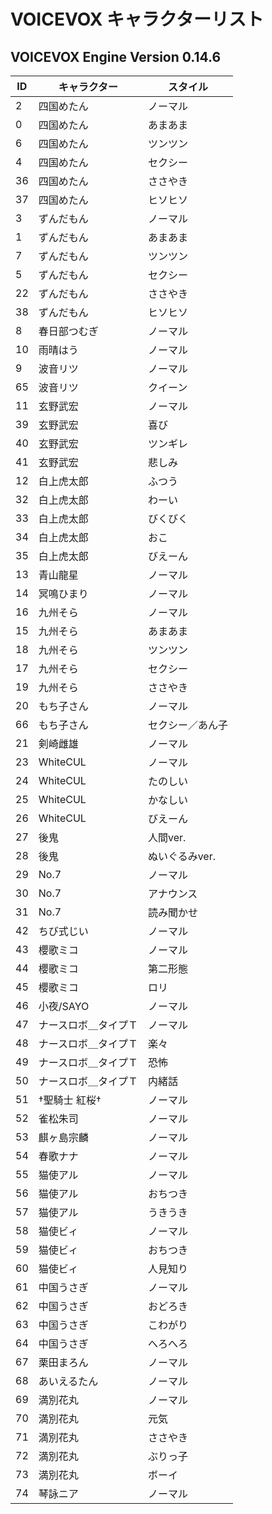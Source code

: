 # VOICEVOX キャラクターリスト

## VOICEVOX Engine Version 0.14.6

| ID | キャラクター | スタイル |
|----|--------------|----------|
| 2 | 四国めたん | ノーマル |
| 0 | 四国めたん | あまあま |
| 6 | 四国めたん | ツンツン |
| 4 | 四国めたん | セクシー |
| 36 | 四国めたん | ささやき |
| 37 | 四国めたん | ヒソヒソ |
| 3 | ずんだもん | ノーマル |
| 1 | ずんだもん | あまあま |
| 7 | ずんだもん | ツンツン |
| 5 | ずんだもん | セクシー |
| 22 | ずんだもん | ささやき |
| 38 | ずんだもん | ヒソヒソ |
| 8 | 春日部つむぎ | ノーマル |
| 10 | 雨晴はう | ノーマル |
| 9 | 波音リツ | ノーマル |
| 65 | 波音リツ | クイーン |
| 11 | 玄野武宏 | ノーマル |
| 39 | 玄野武宏 | 喜び |
| 40 | 玄野武宏 | ツンギレ |
| 41 | 玄野武宏 | 悲しみ |
| 12 | 白上虎太郎 | ふつう |
| 32 | 白上虎太郎 | わーい |
| 33 | 白上虎太郎 | びくびく |
| 34 | 白上虎太郎 | おこ |
| 35 | 白上虎太郎 | びえーん |
| 13 | 青山龍星 | ノーマル |
| 14 | 冥鳴ひまり | ノーマル |
| 16 | 九州そら | ノーマル |
| 15 | 九州そら | あまあま |
| 18 | 九州そら | ツンツン |
| 17 | 九州そら | セクシー |
| 19 | 九州そら | ささやき |
| 20 | もち子さん | ノーマル |
| 66 | もち子さん | セクシー／あん子 |
| 21 | 剣崎雌雄 | ノーマル |
| 23 | WhiteCUL | ノーマル |
| 24 | WhiteCUL | たのしい |
| 25 | WhiteCUL | かなしい |
| 26 | WhiteCUL | びえーん |
| 27 | 後鬼 | 人間ver. |
| 28 | 後鬼 | ぬいぐるみver. |
| 29 | No.7 | ノーマル |
| 30 | No.7 | アナウンス |
| 31 | No.7 | 読み聞かせ |
| 42 | ちび式じい | ノーマル |
| 43 | 櫻歌ミコ | ノーマル |
| 44 | 櫻歌ミコ | 第二形態 |
| 45 | 櫻歌ミコ | ロリ |
| 46 | 小夜/SAYO | ノーマル |
| 47 | ナースロボ＿タイプＴ | ノーマル |
| 48 | ナースロボ＿タイプＴ | 楽々 |
| 49 | ナースロボ＿タイプＴ | 恐怖 |
| 50 | ナースロボ＿タイプＴ | 内緒話 |
| 51 | †聖騎士 紅桜† | ノーマル |
| 52 | 雀松朱司 | ノーマル |
| 53 | 麒ヶ島宗麟 | ノーマル |
| 54 | 春歌ナナ | ノーマル |
| 55 | 猫使アル | ノーマル |
| 56 | 猫使アル | おちつき |
| 57 | 猫使アル | うきうき |
| 58 | 猫使ビィ | ノーマル |
| 59 | 猫使ビィ | おちつき |
| 60 | 猫使ビィ | 人見知り |
| 61 | 中国うさぎ | ノーマル |
| 62 | 中国うさぎ | おどろき |
| 63 | 中国うさぎ | こわがり |
| 64 | 中国うさぎ | へろへろ |
| 67 | 栗田まろん | ノーマル |
| 68 | あいえるたん | ノーマル |
| 69 | 満別花丸 | ノーマル |
| 70 | 満別花丸 | 元気 |
| 71 | 満別花丸 | ささやき |
| 72 | 満別花丸 | ぶりっ子 |
| 73 | 満別花丸 | ボーイ |
| 74 | 琴詠ニア | ノーマル |
